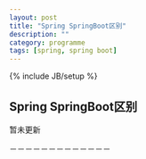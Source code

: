 ```yaml
---
layout: post
title: "Spring SpringBoot区别"
description: ""
category: programme
tags: [spring, spring boot]
---
```

{% include JB/setup %}



## Spring SpringBoot区别

暂未更新

－－－－－－－－－－－－－